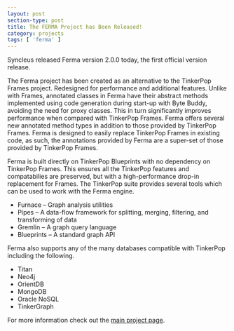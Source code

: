 ```yaml
---
layout: post
section-type: post
title: The FERMA Project has Been Released!
category: projects
tags: [ 'ferma' ]
---
```


Syncleus released Ferma version 2.0.0 today, the first official version release.

The Ferma project has been created as an alternative to the TinkerPop Frames project. Redesigned for performance and additional features. Unlike with Frames, annotated classes in Ferma have their abstract methods implemented using code generation during start-up with Byte Buddy, avoiding the need for proxy classes. This in turn significantly improves performance when compared with TinkerPop Frames. Ferma offers several new annotated method types in addition to those provided by TinkerPop Frames. Ferma is designed to easily replace TinkerPop Frames in existing code, as such, the annotations provided by Ferma are a super-set of those provided by TinkerPop Frames.

Ferma is built directly on TinkerPop Blueprints with no dependency on TinkerPop Frames. This ensures all the TinkerPop features and compatabilies are preserved, but with a high-performance drop-in replacement for Frames. The TinkerPop suite provides several tools which can be used to work with the Ferma engine.

* Furnace – Graph analysis utilities
* Pipes – A data-flow framework for splitting, merging, filtering, and transforming of data
* Gremlin – A graph query language
* Blueprints – A standard graph API

Ferma also supports any of the many databases compatible with TinkerPop including the following.

* Titan
* Neo4j
* OrientDB
* MongoDB
* Oracle NoSQL
* TinkerGraph

For more information check out the [main project page](http://wiki.syncleus.com/index.php/Ferma).
